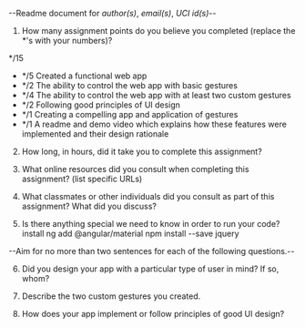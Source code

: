 --Readme document for *author(s)*, *email(s)*, *UCI id(s)*--

1. How many assignment points do you believe you completed (replace the *'s with your numbers)?

*/15
- */5 Created a functional web app
- */2 The ability to control the web app with basic gestures
- */4 The ability to control the web app with at least two custom gestures
- */2 Following good principles of UI design
- */1 Creating a compelling app and application of gestures
- */1 A readme and demo video which explains how these features were implemented and their design rationale

2. How long, in hours, did it take you to complete this assignment?



3. What online resources did you consult when completing this assignment? (list specific URLs)



4. What classmates or other individuals did you consult as part of this assignment? What did you discuss?



5. Is there anything special we need to know in order to run your code?
install 
ng add @angular/material
npm install --save jquery


--Aim for no more than two sentences for each of the following questions.--


6. Did you design your app with a particular type of user in mind? If so, whom?


7. Describe the two custom gestures you created.


8. How does your app implement or follow principles of good UI design?
